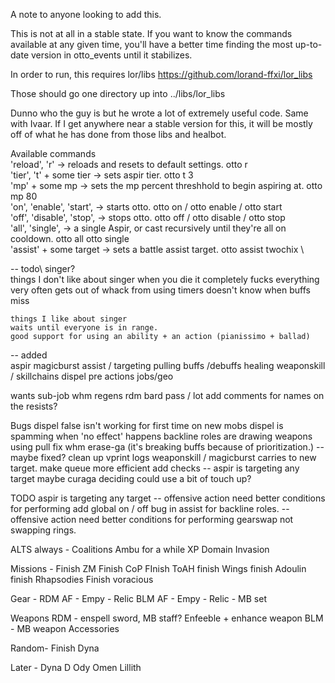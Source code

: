A note to anyone looking to add this.

This is not at all in a stable state. If you want to know the commands available at any given time, you'll have a better time
finding the most up-to-date version in otto_events until it stabilizes.

In order to run, this requires lor/libs  https://github.com/lorand-ffxi/lor_libs

Those should go one directory up into ../libs/lor_libs

Dunno who the guy is but he wrote a lot of extremely useful code. Same with Ivaar. If I get anywhere near a stable version for this, it will be mostly 
off of what he has done from those libs and healbot.

Available commands\
    'reload', 'r'               -> reloads and resets to default settings.                otto r\
    'tier', 't' + some tier     -> sets aspir tier.                                       otto t 3\
    'mp' + some mp              -> sets the mp percent threshhold to begin aspiring at.   otto mp 80\
    'on', 'enable', 'start',    -> starts otto.                                           otto on / otto enable / otto start\
    'off', 'disable', 'stop',   -> stops otto.                                            otto off / otto disable / otto stop\
    'all', 'single',            -> a single Aspir, or cast recursively 
                                   until they're all on cooldown. otto all                otto single\
    'assist' + some target      -> sets a battle assist target.                           otto assist twochix \



-- todo\ 
singer?\
    things I don't like about singer
    when you die it completely fucks everything
    very often gets out of whack from using timers
    doesn't know when buffs miss
    
    things I like about singer
    waits until everyone is in range.
    good support for using an ability + an action (pianissimo + ballad)

-- added\
aspir
magicburst
assist / targeting
pulling
buffs /debuffs
healing
weaponskill / skillchains
dispel
pre actions
jobs/geo

wants
sub-job
whm regens
rdm 
bard
pass / lot
add comments for names on the resists?

Bugs
dispel false isn't working for first time on new mobs
dispel is spamming when 'no effect' happens
backline roles are drawing weapons using pull
fix whm erase-ga (it's breaking buffs because of prioritization.) -- maybe fixed?
clean up vprint logs
weaponskill / magicburst carries to new target.
make queue more efficient
add checks -- aspir is targeting any target
maybe curaga deciding could use a bit of touch up?

TODO
aspir is targeting any target -- offensive action need better conditions for performing
add global on / off
bug in assist for backline roles. -- offensive action need better conditions for performing
gearswap not swapping rings.

ALTS 
always -
    Coalitions
    Ambu for a while
    XP
    Domain Invasion

Missions -
    Finish ZM
    Finish CoP
    FInish ToAH 
    finish Wings
    finish Adoulin 
    finish Rhapsodies
    Finish voracious 

Gear -
    RDM AF - Empy - Relic
    BLM AF - Empy - Relic - MB set

Weapons
    RDM - enspell sword, MB staff? Enfeeble + enhance weapon
    BLM - MB weapon
Accessories

Random-
    Finish Dyna


Later -
Dyna D
Ody
Omen
Lillith